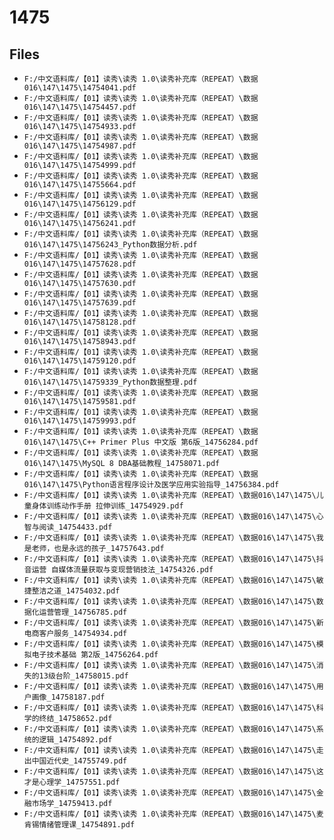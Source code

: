 # 1475

## Files

- `F:/中文语料库/【01】读秀\读秀 1.0\读秀补充库（REPEAT）\数据016\147\1475\14754041.pdf`
- `F:/中文语料库/【01】读秀\读秀 1.0\读秀补充库（REPEAT）\数据016\147\1475\14754457.pdf`
- `F:/中文语料库/【01】读秀\读秀 1.0\读秀补充库（REPEAT）\数据016\147\1475\14754933.pdf`
- `F:/中文语料库/【01】读秀\读秀 1.0\读秀补充库（REPEAT）\数据016\147\1475\14754987.pdf`
- `F:/中文语料库/【01】读秀\读秀 1.0\读秀补充库（REPEAT）\数据016\147\1475\14754999.pdf`
- `F:/中文语料库/【01】读秀\读秀 1.0\读秀补充库（REPEAT）\数据016\147\1475\14755664.pdf`
- `F:/中文语料库/【01】读秀\读秀 1.0\读秀补充库（REPEAT）\数据016\147\1475\14756129.pdf`
- `F:/中文语料库/【01】读秀\读秀 1.0\读秀补充库（REPEAT）\数据016\147\1475\14756241.pdf`
- `F:/中文语料库/【01】读秀\读秀 1.0\读秀补充库（REPEAT）\数据016\147\1475\14756243_Python数据分析.pdf`
- `F:/中文语料库/【01】读秀\读秀 1.0\读秀补充库（REPEAT）\数据016\147\1475\14757628.pdf`
- `F:/中文语料库/【01】读秀\读秀 1.0\读秀补充库（REPEAT）\数据016\147\1475\14757630.pdf`
- `F:/中文语料库/【01】读秀\读秀 1.0\读秀补充库（REPEAT）\数据016\147\1475\14757639.pdf`
- `F:/中文语料库/【01】读秀\读秀 1.0\读秀补充库（REPEAT）\数据016\147\1475\14758128.pdf`
- `F:/中文语料库/【01】读秀\读秀 1.0\读秀补充库（REPEAT）\数据016\147\1475\14758943.pdf`
- `F:/中文语料库/【01】读秀\读秀 1.0\读秀补充库（REPEAT）\数据016\147\1475\14759120.pdf`
- `F:/中文语料库/【01】读秀\读秀 1.0\读秀补充库（REPEAT）\数据016\147\1475\14759339_Python数据整理.pdf`
- `F:/中文语料库/【01】读秀\读秀 1.0\读秀补充库（REPEAT）\数据016\147\1475\14759581.pdf`
- `F:/中文语料库/【01】读秀\读秀 1.0\读秀补充库（REPEAT）\数据016\147\1475\14759993.pdf`
- `F:/中文语料库/【01】读秀\读秀 1.0\读秀补充库（REPEAT）\数据016\147\1475\C++ Primer Plus 中文版 第6版_14756284.pdf`
- `F:/中文语料库/【01】读秀\读秀 1.0\读秀补充库（REPEAT）\数据016\147\1475\MySQL 8 DBA基础教程_14758071.pdf`
- `F:/中文语料库/【01】读秀\读秀 1.0\读秀补充库（REPEAT）\数据016\147\1475\Python语言程序设计及医学应用实验指导_14756384.pdf`
- `F:/中文语料库/【01】读秀\读秀 1.0\读秀补充库（REPEAT）\数据016\147\1475\儿童身体训练动作手册 拉伸训练_14754929.pdf`
- `F:/中文语料库/【01】读秀\读秀 1.0\读秀补充库（REPEAT）\数据016\147\1475\心智与阅读_14754433.pdf`
- `F:/中文语料库/【01】读秀\读秀 1.0\读秀补充库（REPEAT）\数据016\147\1475\我是老师，也是永远的孩子_14757643.pdf`
- `F:/中文语料库/【01】读秀\读秀 1.0\读秀补充库（REPEAT）\数据016\147\1475\抖音运营 自媒体流量获取与变现营销技法_14754326.pdf`
- `F:/中文语料库/【01】读秀\读秀 1.0\读秀补充库（REPEAT）\数据016\147\1475\敏捷整洁之道_14754032.pdf`
- `F:/中文语料库/【01】读秀\读秀 1.0\读秀补充库（REPEAT）\数据016\147\1475\数据化运营管理_14756785.pdf`
- `F:/中文语料库/【01】读秀\读秀 1.0\读秀补充库（REPEAT）\数据016\147\1475\新电商客户服务_14754934.pdf`
- `F:/中文语料库/【01】读秀\读秀 1.0\读秀补充库（REPEAT）\数据016\147\1475\模拟电子技术基础 第2版_14756264.pdf`
- `F:/中文语料库/【01】读秀\读秀 1.0\读秀补充库（REPEAT）\数据016\147\1475\消失的13级台阶_14758015.pdf`
- `F:/中文语料库/【01】读秀\读秀 1.0\读秀补充库（REPEAT）\数据016\147\1475\用户画像_14758187.pdf`
- `F:/中文语料库/【01】读秀\读秀 1.0\读秀补充库（REPEAT）\数据016\147\1475\科学的终结_14758652.pdf`
- `F:/中文语料库/【01】读秀\读秀 1.0\读秀补充库（REPEAT）\数据016\147\1475\系统的逻辑_14754892.pdf`
- `F:/中文语料库/【01】读秀\读秀 1.0\读秀补充库（REPEAT）\数据016\147\1475\走出中国近代史_14755749.pdf`
- `F:/中文语料库/【01】读秀\读秀 1.0\读秀补充库（REPEAT）\数据016\147\1475\这才是心理学_14757551.pdf`
- `F:/中文语料库/【01】读秀\读秀 1.0\读秀补充库（REPEAT）\数据016\147\1475\金融市场学_14759413.pdf`
- `F:/中文语料库/【01】读秀\读秀 1.0\读秀补充库（REPEAT）\数据016\147\1475\麦肯锡情绪管理课_14754891.pdf`
